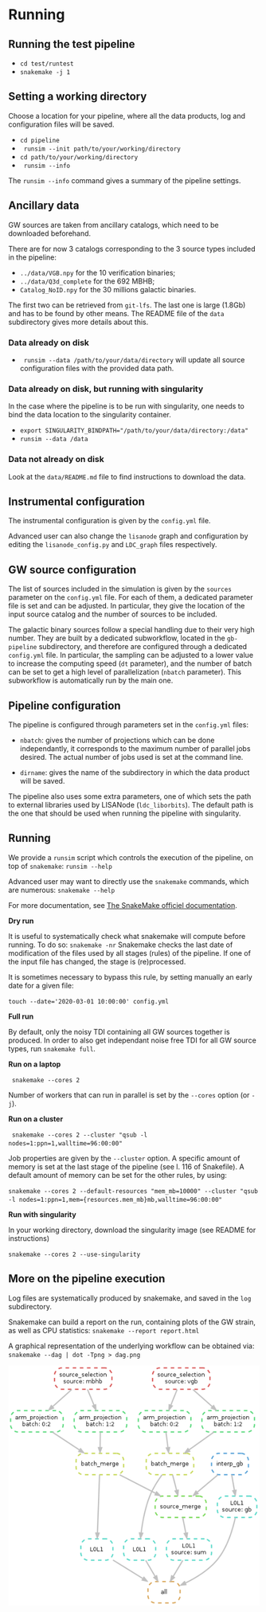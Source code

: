 # Running

## Running the test pipeline

- `cd test/runtest `
- `snakemake -j 1`

## Setting a working directory

Choose a location for your pipeline, where all the data products, log
and configuration files will be saved.

- `cd pipeline ` 
- ` runsim --init path/to/your/working/directory`
- ` cd path/to/your/working/directory `
- ` runsim --info` 

The `runsim --info` command gives a summary of the pipeline settings. 

## Ancillary data

GW sources are taken from ancillary catalogs, which need to be downloaded
beforehand.

There are for now 3 catalogs corresponding to the 3 source types
included in the pipeline:

- `../data/VGB.npy` for the 10 verification binaries;
- `../data/Q3d_complete` for the 692 MBHB;
- `Catalog_NoID.npy` for the 30 millions galactic binaries.

The first two can be retrieved from `git-lfs`.  The last one is large
(1.8Gb) and has to be found by other means. The README file of the
`data` subdirectory gives more details about this. 

### Data already on disk

- ` runsim --data /path/to/your/data/directory` will update all source
  configuration files with the provided data path.

### Data already on disk, but running with singularity

In the case where the pipeline is to be run with singularity, one
needs to bind the data location to the singularity container.

- `export SINGULARITY_BINDPATH="/path/to/your/data/directory:/data"`
- `runsim --data /data`

### Data not already on disk

Look at the `data/README.md` file to find instructions to download the
data. 

## Instrumental configuration

The instrumental configuration is given by the `config.yml` file. 

Advanced user can also change the `lisanode` graph and configuration
by editing the `lisanode_config.py` and `LDC_graph` files
respectively.

## GW source configuration

The list of sources included in the simulation is given by the
`sources` parameter on the `config.yml` file. For each of them, a
dedicated parameter file is set and can be adjusted. In particular,
they give the location of the input source catalog and the number of
sources to be included.

The galactic binary sources follow a special handling due to their
very high number. They are built by a dedicated subworkflow, located
in the `gb-pipeline` subdirectory, and therefore are configured
through a dedicated `config.yml` file. In particular, the sampling can
be adjusted to a lower value to increase the computing speed (`dt`
parameter), and the number of batch can be set to get a high level of
parallelization (`nbatch` parameter). This subworkflow is
automatically run by the main one.

## Pipeline configuration

The pipeline is configured through parameters set in the `config.yml`
files:

- `nbatch`: gives the number of projections which can be done
  independantly, it corresponds to the maximum number of parallel jobs
  desired. The actual number of jobs used is set at the command line.
  
- `dirname`: gives the name of the subdirectory in which the data
  product will be saved.
  
The pipeline also uses some extra parameters, one of which sets the
path to external libraries used by LISANode (`ldc_liborbits`). The
default path is the one that should be used when running the pipeline
with singularity.

## Running

We provide a `runsim` script which controls the execution of the
pipeline, on top of `snakemake`: `runsim --help`

Advanced user may want to directly use the `snakemake` commands, which
are numerous: `snakemake --help`

For more documentation, see
[The SnakeMake officiel documentation](https://snakemake.readthedocs.io/en/stable).

**Dry run**

It is useful to systematically check what snakemake will compute
before running. To do so: `snakemake -nr` Snakemake checks the last
date of modification of the files used by all stages (rules) of the
pipeline. If one of the input file has changed, the stage is
(re)processed.

It is sometimes necessary to bypass this rule, by setting manually an
early date for a given file: 

`touch --date='2020-03-01 10:00:00' config.yml`

**Full run**

By default, only the noisy TDI containing all GW sources together is
produced.  In order to also get independant noise free TDI for all GW
source types, run `snakemake full`. 

**Run on a laptop**

` snakemake --cores 2`

Number of workers that can run in parallel is set by the `--cores`
option (or `-j`). 

**Run on a cluster**

 ` snakemake --cores 2 --cluster "qsub -l nodes=1:ppn=1,walltime=96:00:00"`

Job properties are given by the `--cluster` option. A specific amount
of memory is set at the last stage of the pipeline (see l. 116 of
Snakefile). A default amount of memory can be set for the other rules,
by using:

`snakemake --cores 2 --default-resources "mem_mb=10000" --cluster "qsub -l
nodes=1:ppn=1,mem={resources.mem_mb}mb,walltime=96:00:00"`


**Run with singularity**

In your working directory, download the singularity image (see README for instructions)

`snakemake --cores 2 --use-singularity`

## More on the pipeline execution

Log files are systematically produced by snakemake, and saved in the
`log` subdirectory. 

Snakemake can build a report on the run, containing plots of the GW
strain, as well as CPU statistics: `snakemake --report report.html`

A graphical representation of the underlying workflow can be obtained
via: `snakemake --dag | dot -Tpng > dag.png `

<img src="running/dag.png"  alt="Pipeline DAG" width="750"/> 

